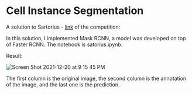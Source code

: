 # Cell Instance Segmentation

A solution to Sartorius - [link](https://www.kaggle.com/c/sartorius-cell-instance-segmentation) of the competition: 

In this solution, I implemented Mask RCNN, a model was developed on top of Faster RCNN. The notebook is satorius.ipynb. 

Result: 

![Screen Shot 2021-12-20 at 9 15 45 PM](https://user-images.githubusercontent.com/63311059/146859843-a7e1f3ff-d26e-47e0-b694-999b63930024.png)

The first column is the original image, the second column is the annotation of the image, and the last one is the prediction. 
